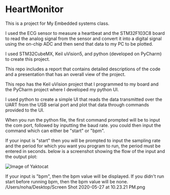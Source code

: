 # HeartMonitor

This is a project for My Embedded systems class.

I used the ECG sensor to measure a heartbeat and the STM32F103C8 board to read the analog signal from the sensor and convert it into a digital signal using the on-chip ADC and then send that data to my PC to be plotted.

I used STM32CubeMX, Keil uVision5, and python (developed on PyCharm) to create this project.

This repo includes a report that contains detailed descriptions of the code and a presentation that has an overall view of the project. 

This repo has the Keil uVision project that I programmed to my board and the PyCharm project where I developed my python UI.

I used python to create a simple UI that reads the data transmitted over the UART from the USB serial port and plot that data through commands provided to the UI.

When you run the python file, the first command prompted will be to input the com port, followed by inputting the baud rate. you could then input the command which can either be "start" or "bpm". 

If your input is "start" then you will be prompted to input the sampling rate and the period for which you want you program to run, the period must be entered in seconds. below is a screenshot showing the flow of the input and the output plot:

![Image of Yaktocat](https://github.com/noha158/HeartMonitor/tree/master/images)

If your input is "bpm", then the bpm value will be displayed. If you didn't run start before running bpm, then the bpm value will be none.
/Users/noha/Desktop/Screen Shot 2020-05-27 at 10.23.21 PM.png
